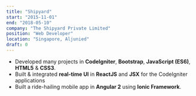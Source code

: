 ```yaml
---
title: "Shipyard"
start: "2015-11-01"
end: "2018-05-10"
company: "The Shipyard Private Limited"
position: "Web Developer"
location: "Singapore, Aljunied"
draft: 0
---
```


- Developed many projects in **CodeIgniter**, **Bootstrap**, **JavaScript (ES6)**, **HTML5** & **CSS3**.
- Built & integrated **real-time UI** in **ReactJS** and **JSX** for the CodeIgniter applications
- Built a ride-hailing mobile app in **Angular 2** using **Ionic Framework**.